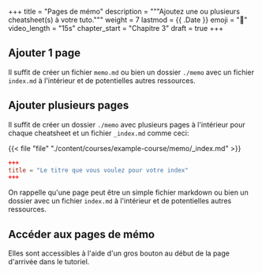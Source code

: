 +++
title = "Pages de mémo"
description = """Ajoutez une ou plusieurs cheatsheet(s) à votre tuto."""
weight = 7
lastmod = {{ .Date }}
emoji = "🧠"
video_length = "15s"
chapter_start = "Chapitre 3"
draft = true
+++

## Ajouter 1 page

Il suffit de créer un fichier `memo.md` ou bien un dossier `./memo` avec un
fichier `index.md` à l'intérieur et de potentielles autres ressources.

## Ajouter plusieurs pages

Il suffit de créer un dossier `./memo` avec plusieurs pages à l'intérieur pour
chaque cheatsheet et un fichier `_index.md` comme ceci:

{{< file "file" "./content/courses/example-course/memo/_index.md" >}}

```toml
+++
title = "Le titre que vous voulez pour votre index"
+++
```

On rappelle qu'une page peut être un simple fichier markdown ou bien un dossier
avec un fichier `index.md` à l'intérieur et de potentielles autres ressources.

## Accéder aux pages de mémo

Elles sont accessibles à l'aide d'un gros bouton au début de la page d'arrivée
dans le tutoriel.
